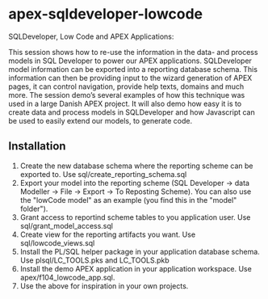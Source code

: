 # apex-sqldeveloper-lowcode
SQLDeveloper, Low Code and APEX Applications:

This session shows how to re-use the information in the data- and process models in SQL Developer to power our APEX applications.
SQLDeveloper model information can be exported into a reporting database schema. This information can then be providing input to the wizard generation of APEX pages, it can control navigation, provide help texts, domains and much more.
The session demo’s several examples of how this technique was used in a large Danish APEX project. It will also demo how easy it is to create data and process models in SQLDeveloper and how Javascript can be used to easily extend our models, to generate code.

## Installation

1. Create the new database schema where the reporting scheme can be exported to. Use sql/create_reporting_schema.sql
2. Export your model into the reporting scheme (SQL Developer -> data Modeller -> File -> Export -> To Reposting Scheme). You can also use the "lowCode model" as an example (you find this in the "model" folder"). 
3. Grant access to reportind scheme tables to you application user. Use sql/grant_model_access.sql
4. Create view for the reporting artifacts you want. Use sql/lowcode_views.sql
5. Install the PL/SQL helper package in your application database schema. Use plsql/LC_TOOLS.pks and LC_TOOLS.pkb
6. Install the demo APEX application in your application workspace. Use apex/f104_lowcode_app.sql.
7. Use the above for inspiration in your own projects.